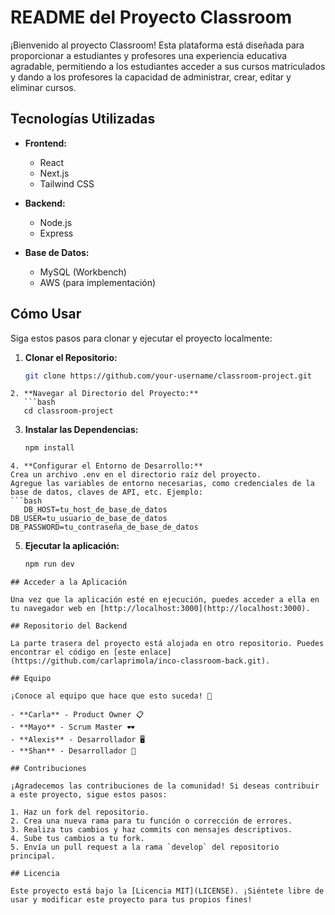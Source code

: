 # README del Proyecto Classroom

¡Bienvenido al proyecto Classroom! Esta plataforma está diseñada para proporcionar a estudiantes y profesores una experiencia educativa agradable, permitiendo a los estudiantes acceder a sus cursos matriculados y dando a los profesores la capacidad de administrar, crear, editar y eliminar cursos.

## Tecnologías Utilizadas

- **Frontend:**
  - React
  - Next.js
  - Tailwind CSS

- **Backend:**
  - Node.js
  - Express

- **Base de Datos:**
  - MySQL (Workbench)
  - AWS (para implementación)

## Cómo Usar

Siga estos pasos para clonar y ejecutar el proyecto localmente:

1. **Clonar el Repositorio:**
   ```bash
   git clone https://github.com/your-username/classroom-project.git
```
2. **Navegar al Directorio del Proyecto:**
   ```bash
   cd classroom-project
```
3. **Instalar las Dependencias:**
   ```bash
   npm install
```
4. **Configurar el Entorno de Desarrollo:**
Crea un archivo .env en el directorio raíz del proyecto.
Agregue las variables de entorno necesarias, como credenciales de la base de datos, claves de API, etc. Ejemplo:
```bash
   DB_HOST=tu_host_de_base_de_datos
DB_USER=tu_usuario_de_base_de_datos
DB_PASSWORD=tu_contraseña_de_base_de_datos
```
5. **Ejecutar la aplicación:**
   ```bash
   npm run dev

```
## Acceder a la Aplicación

Una vez que la aplicación esté en ejecución, puedes acceder a ella en tu navegador web en [http://localhost:3000](http://localhost:3000).

## Repositorio del Backend

La parte trasera del proyecto está alojada en otro repositorio. Puedes encontrar el código en [este enlace](https://github.com/carlaprimola/inco-classroom-back.git).

## Equipo

¡Conoce al equipo que hace que esto suceda! 💪

- **Carla** - Product Owner 📋
- **Mayo** - Scrum Master 🕶️
- **Alexis** - Desarrollador 🖥️
- **Shan** - Desarrollador 📱

## Contribuciones

¡Agradecemos las contribuciones de la comunidad! Si deseas contribuir a este proyecto, sigue estos pasos:

1. Haz un fork del repositorio.
2. Crea una nueva rama para tu función o corrección de errores.
3. Realiza tus cambios y haz commits con mensajes descriptivos.
4. Sube tus cambios a tu fork.
5. Envía un pull request a la rama `develop` del repositorio principal.

## Licencia

Este proyecto está bajo la [Licencia MIT](LICENSE). ¡Siéntete libre de usar y modificar este proyecto para tus propios fines!


